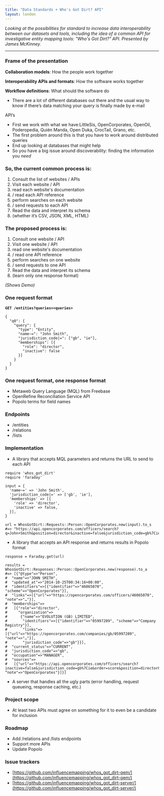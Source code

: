 ```yaml
---
title: "Data Standards + Who's Got Dirt? API"
layout: london
---
```


_Looking at the possibilities for standard to increase data interoperability between our datasets and tools, including the idea of a common API for investigative entity mapping tools: "Who's Got Dirt?" API. Presented by James McKinney._

***

### Frame of the presentation

**Collaboration models**: How the people work together

**Interoperability APIs and formats**: How the software works together

**Workflow definitions**: What should the software do

* There are a lot of different databases out there and the usual way to know if there’s data matching your query is finally made by e-mail

API’s
* First we work with what we have:LittleSis, OpenCorporates, OpenOil, Poderopedia, Quién Manda, Open Duka, CrocTail, Grano, etc.
* The first problem around this is that you have to work around distributed queries
* End up looking at databases that might help
* So you have a big issue around discoverability: finding the information you _need_ 

### **So, the current common process is:**
1. Consult the list of websites / APIs
1. Visit each website / API
1. read each website's documentation
1. / read each API reference
1. perform searches on each website
1. / send requests to each API
1. Read the data and interpret its schema
1. (whether it’s CSV, JSON, XML, HTML)

### **The proposed process is:**
1. Consult one website / API
1. Visit one website / API
1. read one website's documentation
1. / read one API reference
1. perform searches on one website
1. / send requests to one API
1. Read the data and interpret its schema
1. (learn only one response format)

_(Shows Demo)_

### **One request format**
**`GET /entities?queries=<queries>`**

```
{
  "q0": {
    "query": {
      "type": "Entity",
      "name~=": "John Smith",
      "jurisdiction_code|=": ["gb", "ie"],
      "memberships": [{
        "role": "director",
        "inactive": false
      }]
    }
  }
}
```

### **One request format, one response format**
* Metaweb Query Language (MQL) from Freebase
* OpenRefine Reconciliation Service API
* Popolo terms for field names

### **Endpoints**
* /entities
* /relations
* /lists

### Implementation
* A library that accepts MQL parameters and returns the URL to send to each API

```
require 'whos_got_dirt'
require 'faraday'

input = {
  'name~=' => 'John Smith',
  'jurisdiction_code|=' => ['gb', 'ie'],
  'memberships' => [{
    'role' => 'director',
    'inactive' => false,
  }],
}

url = WhosGotDirt::Requests::Person::OpenCorporates.new(input).to_s
#=> "https://api.opencorporates.com/officers/search?q=John+Smith&position=director&inactive=false&jurisdiction_code=gb%7Cie&order=score"
```

* A library that accepts an API response and returns results in Popolo format

```
response = Faraday.get(url)

results = WhosGotDirt::Responses::Person::OpenCorporates.new(response).to_a
#=> [{"@type"=>"Person",
#  "name"=>"JOHN SMITH",
#  "updated_at"=>"2014-10-25T00:34:16+00:00",
#  "identifiers"=>[{"identifier"=>"46065070", "scheme"=>"OpenCorporates"}],
#  "links"=>[{"url"=>"https://opencorporates.com/officers/46065070", "note"=>"…"}],
#  "memberships"=>
#   [{"role"=>"director",
#     "organization"=>
#      {"name"=>"EVOLUTION (GB) LIMITED",
#       "identifiers"=>[{"identifier"=>"05997209", "scheme"=>"Company Registry"}],
#       "links"=>[{"url"=>"https://opencorporates.com/companies/gb/05997209", "note"=>"…"}],
#       "jurisdiction_code"=>"gb"}}],
#  "current_status"=>"CURRENT",
#  "jurisdiction_code"=>"gb",
#  "occupation"=>"MANAGER",
#  "sources"=>
#   [{"url"=>"https://api.opencorporates.com/officers/search?inactive=false&jurisdiction_code=gb%7Cie&order=score&position=director&q=John+Smith", “note"=>"OpenCorporates"}]}]
```

* A server that handles all the ugly parts (error handling, request queueing, response caching, etc.)

### Project scope
* At least two APIs must agree on something for it to even be a candidate for inclusion

### Roadmap
* Add /relations and /lists endpoints 
* Support more APIs
* Update Popolo

### Issue trackers
* [https://github.com/influencemapping/whos_got_dirt-gem/](https://github.com/influencemapping/whos_got_dirt-gem/)
* [https://github.com/influencemapping/whos_got_dirt-server/](https://github.com/influencemapping/whos_got_dirt-server/)

